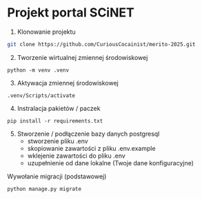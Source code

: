# Projekt portal SCiNET  
1. Klonowanie projektu

```sh
git clone https://github.com/CuriousCocainist/merito-2025.git
```

2. Tworzenie wirtualnej zmiennej środowiskowej
```shell
python -m venv .venv
```

3. Aktywacja zmiennej środowiskowej
```shell
.venv/Scripts/activate
```

4. Instralacja pakietów / paczek
```shell
pip install -r requirements.txt
```
5. Stworzenie / podłączenie bazy danych postgresql
   - stworzenie pliku .env
   - skopiowanie zawartości z pliku .env.example
   - wklejenie zawartości do pliku .env
   - uzupełnienie od dane lokalne (Twoje dane konfiguracyjne)

Wywołanie migracji (podstawowej)
```shell
python manage.py migrate
```

